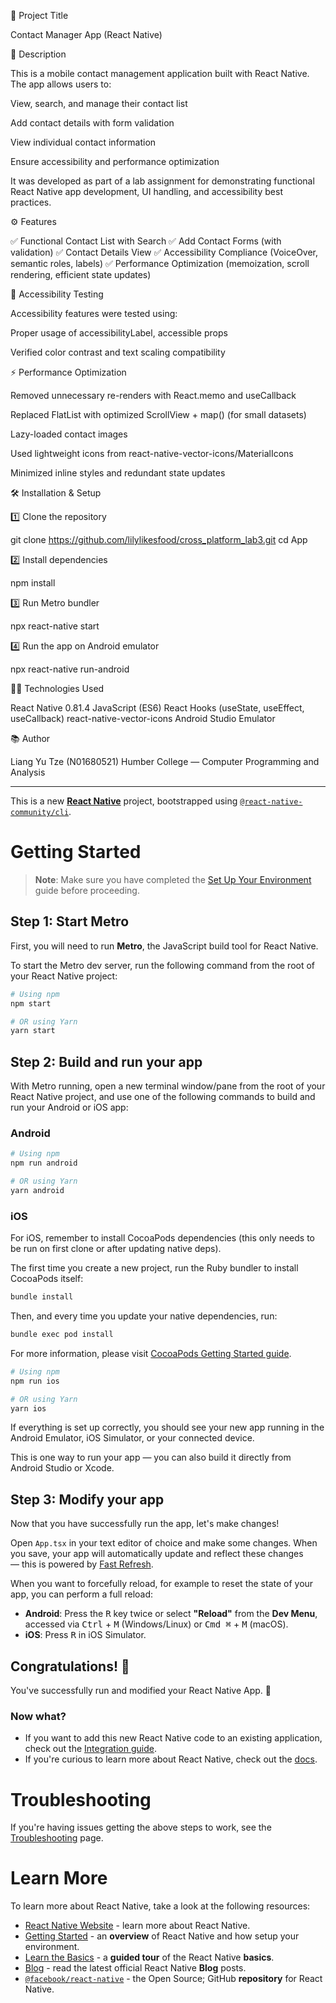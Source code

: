 📱 Project Title

Contact Manager App (React Native)

📝 Description

This is a mobile contact management application built with React Native.
The app allows users to:

View, search, and manage their contact list

Add contact details with form validation

View individual contact information

Ensure accessibility and performance optimization

It was developed as part of a lab assignment for demonstrating functional React Native app development, UI handling, and accessibility best practices.

⚙️ Features

✅ Functional Contact List with Search
✅ Add Contact Forms (with validation)
✅ Contact Details View
✅ Accessibility Compliance (VoiceOver, semantic roles, labels)
✅ Performance Optimization (memoization, scroll rendering, efficient state updates)

🧪 Accessibility Testing

Accessibility features were tested using:

Proper usage of accessibilityLabel, accessible props

Verified color contrast and text scaling compatibility

⚡ Performance Optimization

Removed unnecessary re-renders with React.memo and useCallback

Replaced FlatList with optimized ScrollView + map() (for small datasets)

Lazy-loaded contact images

Used lightweight icons from react-native-vector-icons/MaterialIcons

Minimized inline styles and redundant state updates


🛠️ Installation & Setup

1️⃣ Clone the repository

git clone https://github.com/lilylikesfood/cross_platform_lab3.git
cd App


2️⃣ Install dependencies

npm install


3️⃣ Run Metro bundler

npx react-native start


4️⃣ Run the app on Android emulator

npx react-native run-android


🧑‍💻 Technologies Used

React Native 0.81.4
JavaScript (ES6)
React Hooks (useState, useEffect, useCallback)
react-native-vector-icons
Android Studio Emulator

📚 Author

Liang Yu Tze (N01680521)
Humber College — Computer Programming and Analysis



----------------------------------------------------------------------------------------------------------------------------------------------
This is a new [**React Native**](https://reactnative.dev) project, bootstrapped using [`@react-native-community/cli`](https://github.com/react-native-community/cli).

# Getting Started

> **Note**: Make sure you have completed the [Set Up Your Environment](https://reactnative.dev/docs/set-up-your-environment) guide before proceeding.

## Step 1: Start Metro

First, you will need to run **Metro**, the JavaScript build tool for React Native.

To start the Metro dev server, run the following command from the root of your React Native project:

```sh
# Using npm
npm start

# OR using Yarn
yarn start
```

## Step 2: Build and run your app

With Metro running, open a new terminal window/pane from the root of your React Native project, and use one of the following commands to build and run your Android or iOS app:

### Android

```sh
# Using npm
npm run android

# OR using Yarn
yarn android
```

### iOS

For iOS, remember to install CocoaPods dependencies (this only needs to be run on first clone or after updating native deps).

The first time you create a new project, run the Ruby bundler to install CocoaPods itself:

```sh
bundle install
```

Then, and every time you update your native dependencies, run:

```sh
bundle exec pod install
```

For more information, please visit [CocoaPods Getting Started guide](https://guides.cocoapods.org/using/getting-started.html).

```sh
# Using npm
npm run ios

# OR using Yarn
yarn ios
```

If everything is set up correctly, you should see your new app running in the Android Emulator, iOS Simulator, or your connected device.

This is one way to run your app — you can also build it directly from Android Studio or Xcode.

## Step 3: Modify your app

Now that you have successfully run the app, let's make changes!

Open `App.tsx` in your text editor of choice and make some changes. When you save, your app will automatically update and reflect these changes — this is powered by [Fast Refresh](https://reactnative.dev/docs/fast-refresh).

When you want to forcefully reload, for example to reset the state of your app, you can perform a full reload:

- **Android**: Press the <kbd>R</kbd> key twice or select **"Reload"** from the **Dev Menu**, accessed via <kbd>Ctrl</kbd> + <kbd>M</kbd> (Windows/Linux) or <kbd>Cmd ⌘</kbd> + <kbd>M</kbd> (macOS).
- **iOS**: Press <kbd>R</kbd> in iOS Simulator.

## Congratulations! :tada:

You've successfully run and modified your React Native App. :partying_face:

### Now what?

- If you want to add this new React Native code to an existing application, check out the [Integration guide](https://reactnative.dev/docs/integration-with-existing-apps).
- If you're curious to learn more about React Native, check out the [docs](https://reactnative.dev/docs/getting-started).

# Troubleshooting

If you're having issues getting the above steps to work, see the [Troubleshooting](https://reactnative.dev/docs/troubleshooting) page.

# Learn More

To learn more about React Native, take a look at the following resources:

- [React Native Website](https://reactnative.dev) - learn more about React Native.
- [Getting Started](https://reactnative.dev/docs/environment-setup) - an **overview** of React Native and how setup your environment.
- [Learn the Basics](https://reactnative.dev/docs/getting-started) - a **guided tour** of the React Native **basics**.
- [Blog](https://reactnative.dev/blog) - read the latest official React Native **Blog** posts.
- [`@facebook/react-native`](https://github.com/facebook/react-native) - the Open Source; GitHub **repository** for React Native.
